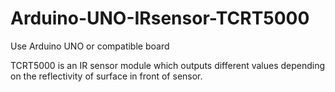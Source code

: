 # Arduino-UNO-IRsensor-TCRT5000

Use Arduino UNO or compatible board

TCRT5000 is an IR sensor module which outputs different values depending on the reflectivity of surface in front of sensor.

